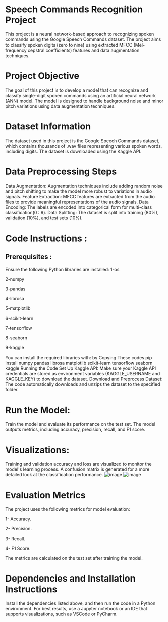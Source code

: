 # Speech Commands Recognition Project
This project is a neural network-based approach to recognizing spoken commands using the Google Speech Commands dataset. The project aims to classify spoken digits (zero to nine) using extracted MFCC (Mel-frequency cepstral coefficients) features and data augmentation techniques.

# Project Objective
The goal of this project is to develop a model that can recognize and classify single-digit spoken commands using an artificial neural network (ANN) model. The model is designed to handle background noise and minor pitch variations using data augmentation techniques.

# Dataset Information
The dataset used in this project is the Google Speech Commands dataset, which contains thousands of .wav files representing various spoken words, including digits. The dataset is downloaded using the Kaggle API.

# Data Preprocessing Steps
Data Augmentation: Augmentation techniques include adding random noise and pitch shifting to make the model more robust to variations in audio signals.
Feature Extraction: MFCC features are extracted from the audio files to provide meaningful representations of the audio signals.
Data Encoding: The labels are encoded into categorical form for multi-class classification(0 : 9).
Data Splitting: The dataset is split into training (80%), validation (10%), and test sets (10%).

# Code Instructions :
## Prerequisites :
Ensure the following Python libraries are installed:
1-os

2-numpy

3-pandas

4-librosa

5-matplotlib

6-scikit-learn

7-tensorflow

8-seaborn

9-kaggle

You can install the required libraries with:
by Copying These codes 
pip install numpy pandas librosa matplotlib scikit-learn tensorflow seaborn kaggle
Running the Code
Set Up Kaggle API: Make sure your Kaggle API credentials are stored as environment variables (KAGGLE_USERNAME and KAGGLE_KEY) to download the dataset.
Download and Preprocess Dataset:
The code automatically downloads and unzips the dataset to the specified folder.

# Run the Model:
Train the model and evaluate its performance on the test set. The model outputs metrics, including accuracy, precision, recall, and F1 score.

# Visualizations:
Training and validation accuracy and loss are visualized to monitor the model's learning process.
A confusion matrix is generated for a more detailed look at the classification performance.
![image](https://github.com/user-attachments/assets/31e70956-5446-429a-b6c5-e7da0c366f28)
![image](https://github.com/user-attachments/assets/3b71a0e2-c37d-44d6-b768-ee23e49ac0a2)


# Evaluation Metrics
The project uses the following metrics for model evaluation:

1- Accuracy.

2- Precision.

3- Recall.

4- F1 Score.

The metrics are calculated on the test set after training the model.

# Dependencies and Installation Instructions
Install the dependencies listed above, and then run the code in a Python environment. For best results, use a Jupyter notebook or an IDE that supports visualizations, such as VSCode or PyCharm.
